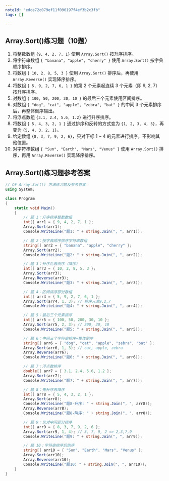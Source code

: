 ```yaml
---
noteId: "edce72c079ef11f096197f4ef3b2c3fb"
tags: []

---
```


## Array.Sort()练习题（10题）

1. 将整数数组 `{9, 4, 2, 7, 1}` 使用 `Array.Sort()` 按升序排序。
2. 将字符串数组 `{ "banana", "apple", "cherry" }` 使用 `Array.Sort()` 按字典顺序排序。
3. 将数组 `{ 10, 2, 8, 5, 3 }` 使用 `Array.Sort()` 排序后，再使用 `Array.Reverse()` 实现降序排序。
4. 将数组 `{ 5, 9, 2, 7, 6, 1 }` 的第 2 个元素起连续 3 个元素（即 9, 2, 7）按升序排序。
5. 对数组 `{ 100, 50, 200, 30, 10 }` 的最后三个元素使用区间排序。
6. 对数组 `{ "dog", "cat", "apple", "zebra", "bat" }` 的中间 3 个元素排序后，再整体倒序输出。
7. 将浮点数组 `{3.1, 2.4, 5.6, 1.2}` 进行升序排序。
8. 将数组 `{ 5, 4, 3, 2, 1 }` 通过排序和反转的方式变为 `{1, 2, 3, 4, 5}`，再变为 `{5, 4, 3, 2, 1}`。
9. 给定数组 `{8, 3, 7, 9, 2, 6}`，只对下标 1 \~ 4 的元素进行排序，不影响其他位置。
10. 对字符串数组 `{ "Sun", "Earth", "Mars", "Venus" }` 使用 `Array.Sort()` 排序，再用 `Array.Reverse()` 实现降序排序。



## Array.Sort()练习题参考答案

```c#
// C# Array.Sort() 方法练习题及参考答案
using System;

class Program
{
    static void Main()
    {
        // 题 1：升序排序整数数组
        int[] arr1 = { 9, 4, 2, 7, 1 };
        Array.Sort(arr1);
        Console.WriteLine("题1: " + string.Join(", ", arr1));

        // 题 2：按字典顺序排序字符串数组
        string[] arr2 = { "banana", "apple", "cherry" };
        Array.Sort(arr2);
        Console.WriteLine("题2: " + string.Join(", ", arr2));

        // 题 3：升序后再倒序（降序）
        int[] arr3 = { 10, 2, 8, 5, 3 };
        Array.Sort(arr3);
        Array.Reverse(arr3);
        Console.WriteLine("题3: " + string.Join(", ", arr3));

        // 题 4：区间排序部分数组
        int[] arr4 = { 5, 9, 2, 7, 6, 1 };
        Array.Sort(arr4, 1, 3); // 排序元素9,2,7
        Console.WriteLine("题4: " + string.Join(", ", arr4));

        // 题 5：最后三个元素排序
        int[] arr5 = { 100, 50, 200, 30, 10 };
        Array.Sort(arr5, 2, 3); // 200, 30, 10
        Console.WriteLine("题5: " + string.Join(", ", arr5));

        // 题 6：中间三个字符串排序+整体倒序
        string[] arr6 = { "dog", "cat", "apple", "zebra", "bat" };
        Array.Sort(arr6, 1, 3); // cat, apple, zebra
        Array.Reverse(arr6);
        Console.WriteLine("题6: " + string.Join(", ", arr6));

        // 题 7：浮点数排序
        double[] arr7 = { 3.1, 2.4, 5.6, 1.2 };
        Array.Sort(arr7);
        Console.WriteLine("题7: " + string.Join(", ", arr7));

        // 题 8：先升序再降序
        int[] arr8 = { 5, 4, 3, 2, 1 };
        Array.Sort(arr8);
        Console.WriteLine("题8-升序: " + string.Join(", ", arr8));
        Array.Reverse(arr8);
        Console.WriteLine("题8-降序: " + string.Join(", ", arr8));

        // 题 9：仅对中间部分排序
        int[] arr9 = { 8, 3, 7, 9, 2, 6 };
        Array.Sort(arr9, 1, 4); // 3, 7, 9, 2 => 2,3,7,9
        Console.WriteLine("题9: " + string.Join(", ", arr9));

        // 题 10：字符串排序后倒序
        string[] arr10 = { "Sun", "Earth", "Mars", "Venus" };
        Array.Sort(arr10);
        Array.Reverse(arr10);
        Console.WriteLine("题10: " + string.Join(", ", arr10));
    }
}
```
